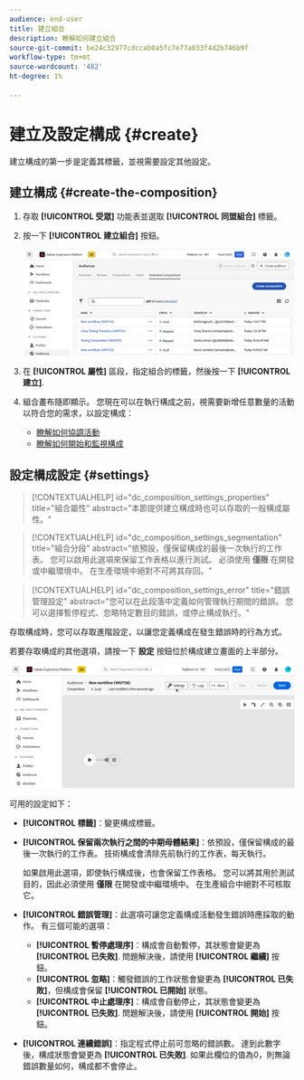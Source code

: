 ```yaml
---
audience: end-user
title: 建立組合
description: 瞭解如何建立組合
source-git-commit: be24c32977cdccab0a5fc7e77a033f4d2b746b9f
workflow-type: tm+mt
source-wordcount: '482'
ht-degree: 1%

---
```



# 建立及設定構成 {#create}

建立構成的第一步是定義其標籤，並視需要設定其他設定。

## 建立構成 {#create-the-composition}

1. 存取 **[!UICONTROL 受眾]** 功能表並選取 **[!UICONTROL 同盟組合]** 標籤。

1. 按一下 **[!UICONTROL 建立組合]** 按鈕。

   ![](assets/composition-create.png)

1. 在 **[!UICONTROL 屬性]** 區段，指定組合的標籤，然後按一下 **[!UICONTROL 建立]**.

1. 組合畫布隨即顯示。 您現在可以在執行構成之前，視需要新增任意數量的活動以符合您的需求，以設定構成：

   * [瞭解如何協調活動](#action-activities)
   * [瞭解如何開始和監視構成](#save)

## 設定構成設定 {#settings}

>[!CONTEXTUALHELP]
>id="dc_composition_settings_properties"
>title="組合屬性"
>abstract="本節提供建立構成時也可以存取的一般構成屬性。"

>[!CONTEXTUALHELP]
>id="dc_composition_settings_segmentation"
>title="組合分段"
>abstract="依預設，僅保留構成的最後一次執行的工作表。 您可以啟用此選項來保留工作表格以進行測試。 必須使用 **僅限** 在開發或中繼環境中。 在生產環境中絕對不可將其存回。"

>[!CONTEXTUALHELP]
>id="dc_composition_settings_error"
>title="錯誤管理設定"
>abstract="您可以在此段落中定義如何管理執行期間的錯誤。 您可以選擇暫停程式、忽略特定數目的錯誤，或停止構成執行。"

存取構成時，您可以存取進階設定，以讓您定義構成在發生錯誤時的行為方式。

若要存取構成的其他選項，請按一下 **設定** 按鈕位於構成建立畫面的上半部分。

![](assets/composition-create-settings.png)

可用的設定如下：

* **[!UICONTROL 標籤]**：變更構成標籤。

* **[!UICONTROL 保留兩次執行之間的中期母體結果]**：依預設，僅保留構成的最後一次執行的工作表。 技術構成會清除先前執行的工作表，每天執行。

  如果啟用此選項，即使執行構成後，也會保留工作表格。 您可以將其用於測試目的，因此必須使用 **僅限** 在開發或中繼環境中。 在生產組合中絕對不可核取它。

* **[!UICONTROL 錯誤管理]**：此選項可讓您定義構成活動發生錯誤時應採取的動作。 有三個可能的選項：

   * **[!UICONTROL 暫停處理序]**：構成會自動暫停，其狀態會變更為 **[!UICONTROL 已失敗]**. 問題解決後，請使用 **[!UICONTROL 繼續]** 按鈕。
   * **[!UICONTROL 忽略]**：觸發錯誤的工作狀態會變更為 **[!UICONTROL 已失敗]**，但構成會保留 **[!UICONTROL 已開始]** 狀態。
   * **[!UICONTROL 中止處理序]**：構成會自動停止，其狀態會變更為 **[!UICONTROL 已失敗]**. 問題解決後，請使用 **[!UICONTROL 開始]** 按鈕。

* **[!UICONTROL 連續錯誤]**：指定程式停止前可忽略的錯誤數。 達到此數字後，構成狀態會變更為 **[!UICONTROL 已失敗]**. 如果此欄位的值為0，則無論錯誤數量如何，構成都不會停止。
